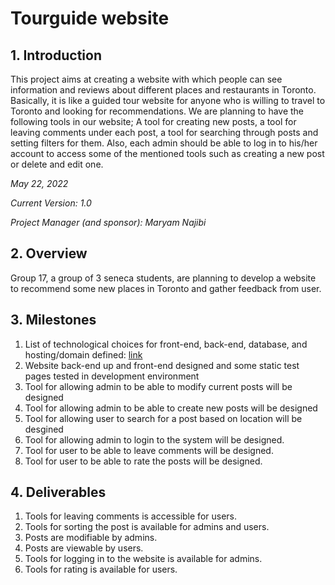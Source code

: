 
# Tourguide website

## 1. Introduction

This project aims at creating a website with which people can see information and reviews about different places and restaurants in Toronto. Basically, it is like a guided tour website for anyone who is willing to travel to Toronto and looking for recommendations. We are planning to have the following tools in our website; A tool for creating new posts, a tool for leaving comments under each post, a tool for searching through posts and setting filters for them. Also, each admin should be able to log in to his/her account to access some of the mentioned tools such as creating a new post or delete and edit one.


*May 22, 2022*

*Current Version: 1.0*

*Project Manager (and sponsor): Maryam Najibi*

## 2. Overview

Group 17, a group of 3 seneca students, are planning to develop a website to recommend some new places in Toronto and gather feedback from user.


## 3. Milestones

1. List of technological choices for front-end, back-end, database, and hosting/domain defined: [link](https://github.com/CAPSTONE-2022-2023/Group_17/blob/main/technical_details.md)
2. Website back-end up and front-end designed and some static test pages tested in development environment
3. Tool for allowing admin to be able to modify current posts will be designed
4. Tool for allowing admin to be able to create new posts will be designed
5. Tool for allowing user to search for a post based on location will be desgined
6. Tool for allowing admin to login to the system will be designed.
7. Tool for user to be able to leave comments will be designed.
8. Tool for user to be able to rate the posts will be designed. 


## 4. Deliverables

1. Tools for leaving comments is accessible for users.
2. Tools for sorting the post is available for admins and users.
3. Posts are modifiable by admins.
4. Posts are viewable by users.
5. Tools for logging in to the website is available for admins.
6. Tools for rating is available for users.
